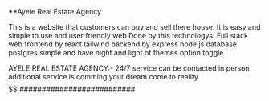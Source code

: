 **Ayele Real Estate Agency

This is a website that customers can buy and sell there house.
It is easy and simple to use and user friendly web 
Done by this technologys:
  Full stack web 
  frontend by react tailwind
  backend by express node js
  database postgres
simple and have night and light of themes option toggle 

AYELE REAL ESTATE AGENCY:-
        24/7 service
        can be contacted in person
        additional service is comming
        your dream come to reality
        $$$$$$$$$$$$$$$$$$$$$$$$$$
        ##########################
        

